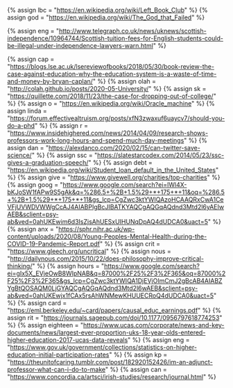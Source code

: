 {%		assign lbc = "https://en.wikipedia.org/wiki/Left_Book_Club"		%}
{%		assign god = "https://en.wikipedia.org/wiki/The_God_that_Failed"		%}

{%		assign eng = "http://www.telegraph.co.uk/news/uknews/scottish-independence/10964744/Scottish-tuition-fees-for-English-students-could-be-illegal-under-independence-lawyers-warn.html"	%}

{%		assign cap = "https://blogs.lse.ac.uk/lsereviewofbooks/2018/05/30/book-review-the-case-against-education-why-the-education-system-is-a-waste-of-time-and-money-by-bryan-caplan/"		%}
{%		assign olah = "http://colah.github.io/posts/2020-05-University/"		%}
{%		assign sk = "https://quillette.com/2018/11/23/the-case-for-dropping-out-of-college/"		%}
{%		assign o = "https://en.wikipedia.org/wiki/Oracle_machine"		%}
{%		assign linda = "https://forum.effectivealtruism.org/posts/xfN3zwaxuf6uaycv7/should-you-do-a-phd"		%}
{%		assign r = "https://www.insidehighered.com/news/2014/04/09/research-shows-professors-work-long-hours-and-spend-much-day-meetings"		%}
{%		assign dan = "https://alexdanco.com/2020/02/15/can-twitter-save-science/"		%}
{%		assign ssc = "https://slatestarcodex.com/2014/05/23/ssc-gives-a-graduation-speech/"		%}
{%		assign debt = "https://en.wikipedia.org/wiki/Student_loan_default_in_the_United_States"	%}
{%		assign give = "https://www.givewell.org/charities/top-charities"	%}
{%		assign goog = "https://www.google.com/search?ei=lWl4X-bKJoSW1fAPw9S5gAk&q=%286.5+%2B+1.5%29+*+175+*+11&oq=%286.5+%2B+1.5%29+*+175+*+11&gs_lcp=CgZwc3ktYWIQAzoHCAAQRxCwA1CeVFjUVWDVWWgCcAJ4AIABPIgBcJIBATKYAQCgAQGqAQdnd3Mtd2l6yAEIwAEB&sclient=psy-ab&ved=0ahUKEwim6d3IsZjsAhUESxUIHUNqDpAQ4dUDCA0&uact=5"	%}
{%		assign anx = "https://sphr.nihr.ac.uk/wp-content/uploads/2020/08/Young-Peoples-Mental-Health-during-the-COVID-19-Pandemic-Report.pdf"	%}
{%		assign crit = "https://www.gleech.org/uncritical"		%}
{%		assign nous = "http://dailynous.com/2015/10/22/does-philosophy-improve-critical-thinking/"		%}
{%		assign hours = "https://www.google.com/search?ei=gIx5X_EVjeOwB8WIpNAB&q=87000%2F25%2F3%2F365&oq=87000%2F25%2F3%2F365&gs_lcp=CgZwc3ktYWIQA1DjEVjOImCmJ2gBcAB4AIABZYgBtQOSAQM0LjGYAQCgAQGqAQdnd3Mtd2l6wAEB&sclient=psy-ab&ved=0ahUKEwjx1fCAx5rsAhWNMewKHUUECRoQ4dUDCA0&uact=5"		%}
{%		assign card = "https://eml.berkeley.edu/~card/papers/causal_educ_earnings.pdf"		%}
{%		assign rit = "https://journals.sagepub.com/doi/10.1177/0956797618774253"		%}
{%		assign eighteen = "https://www.ucas.com/corporate/news-and-key-documents/news/largest-ever-proportion-uks-18-year-olds-entered-higher-education-2017-ucas-data-reveals"		%}
{%		assign eng = "https://www.gov.uk/government/collections/statistics-on-higher-education-initial-participation-rates"		%}
{%		assign kp = "https://theunitofcaring.tumblr.com/post/182920152426/im-an-adjunct-professor-what-can-i-do-to-make"	%}
{%		assign can = "https://www.concordia.ca/artsci/irish-studies/research/journal.html"		%}